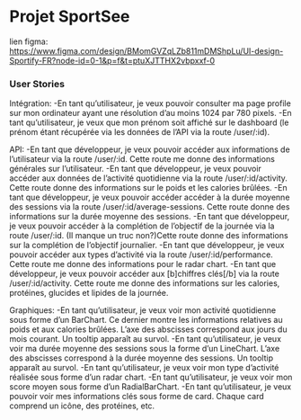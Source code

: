 # Projet SportSee

lien figma: https://www.figma.com/design/BMomGVZqLZb811mDMShpLu/UI-design-Sportify-FR?node-id=0-1&p=f&t=ptuXJTTHX2vbpxxf-0
### User Stories
Intégration:
-En tant qu’utilisateur, je veux pouvoir consulter ma page profile sur mon ordinateur ayant une résolution d’au moins 1024 par 780 pixels.
-En tant qu’utilisateur, je veux que mon prénom soit affiché sur le dashboard (le prénom étant récupérée via les données de l’API via la route /user/:id).

API:
-En tant que développeur, je veux pouvoir accéder aux informations de l’utilisateur via la route /user/:id. Cette route me donne des informations générales sur l’utilisateur.
-En tant que développeur, je veux pouvoir accéder aux données de l’activité quotidienne via la route /user/:id/activity. Cette route donne des informations sur le poids et les calories brûlées.
-En tant que développeur, je veux pouvoir accéder accéder à la durée moyenne des sessions via la route /user/:id/average-sessions. Cette route donne des informations sur la durée moyenne des sessions.
-En tant que développeur, je veux pouvoir accéder à la complétion de l’objectif de la journée via la route /user/:id. (Il manque un truc non?)Cette route donne des informations sur la complétion de l’objectif journalier.
-En tant que développeur, je veux pouvoir accéder aux types d’activité via la route /user/:id/performance. Cette route me donne des informations pour le radar chart.
-En tant que développeur, je veux pouvoir accéder aux [b]chiffres clés[/b] via la route /user/:id/activity. Cette route me donne des informations sur les calories, protéines, glucides et lipides de la journée.

Graphiques:
-En tant qu’utilisateur, je veux voir mon activité quotidienne sous forme d’un BarChart. Ce dernier montre les informations relatives au poids et aux calories brûlées. L’axe des abscisses correspond aux jours du mois courant. Un tooltip apparaît au survol.
-En tant qu’utilisateur, je veux voir ma durée moyenne des sessions sous la forme d’un LineChart. L’axe des abscisses correspond à la durée moyenne des sessions. Un tooltip apparaît au survol.
-En tant qu’utilisateur, je veux voir mon type d’activité réalisée sous forme d’un radar chart.
-En tant qu’utilisateur, je veux voir mon score moyen sous forme d’un RadialBarChart.
-En tant qu’utilisateur, je veux pouvoir voir mes informations clés sous forme de card. Chaque card comprend un icône, des protéines, etc.
